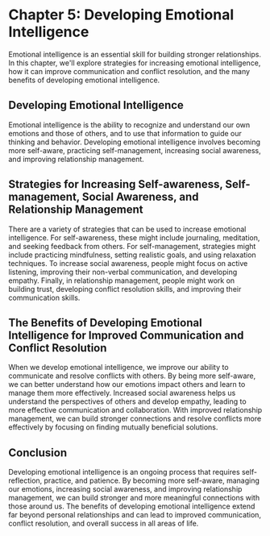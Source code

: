 Chapter 5: Developing Emotional Intelligence
============================================

Emotional intelligence is an essential skill for building stronger relationships. In this chapter, we'll explore strategies for increasing emotional intelligence, how it can improve communication and conflict resolution, and the many benefits of developing emotional intelligence.

Developing Emotional Intelligence
---------------------------------

Emotional intelligence is the ability to recognize and understand our own emotions and those of others, and to use that information to guide our thinking and behavior. Developing emotional intelligence involves becoming more self-aware, practicing self-management, increasing social awareness, and improving relationship management.

Strategies for Increasing Self-awareness, Self-management, Social Awareness, and Relationship Management
--------------------------------------------------------------------------------------------------------

There are a variety of strategies that can be used to increase emotional intelligence. For self-awareness, these might include journaling, meditation, and seeking feedback from others. For self-management, strategies might include practicing mindfulness, setting realistic goals, and using relaxation techniques. To increase social awareness, people might focus on active listening, improving their non-verbal communication, and developing empathy. Finally, in relationship management, people might work on building trust, developing conflict resolution skills, and improving their communication skills.

The Benefits of Developing Emotional Intelligence for Improved Communication and Conflict Resolution
----------------------------------------------------------------------------------------------------

When we develop emotional intelligence, we improve our ability to communicate and resolve conflicts with others. By being more self-aware, we can better understand how our emotions impact others and learn to manage them more effectively. Increased social awareness helps us understand the perspectives of others and develop empathy, leading to more effective communication and collaboration. With improved relationship management, we can build stronger connections and resolve conflicts more effectively by focusing on finding mutually beneficial solutions.

Conclusion
----------

Developing emotional intelligence is an ongoing process that requires self-reflection, practice, and patience. By becoming more self-aware, managing our emotions, increasing social awareness, and improving relationship management, we can build stronger and more meaningful connections with those around us. The benefits of developing emotional intelligence extend far beyond personal relationships and can lead to improved communication, conflict resolution, and overall success in all areas of life.
